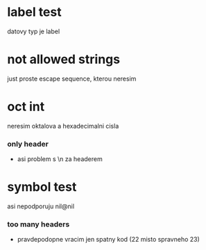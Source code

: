 # label test #

datovy typ je label

# not allowed strings #

just proste escape sequence, kterou neresim

# oct int #

neresim oktalova a hexadecimalni cisla

### only header ###

* asi problem s \n za headerem

# symbol test #

asi nepodporuju nil@nil

### too many headers ###

* pravdepodopne vracim jen spatny kod (22 misto spravneho 23)
